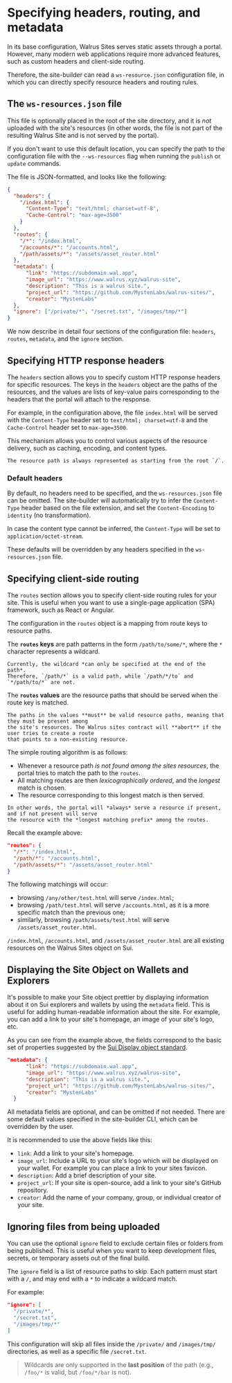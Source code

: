 # Specifying headers, routing, and metadata

In its base configuration, Walrus Sites serves static assets through a portal. However, many modern
web applications require more advanced features, such as custom headers and client-side routing.

Therefore, the site-builder can read a `ws-resource.json` configuration file, in which you can
directly specify resource headers and routing rules.

## The `ws-resources.json` file

This file is optionally placed in the root of the site directory, and it is *not* uploaded with the
site's resources (in other words, the file is not part of the resulting Walrus Site and is not
served by the portal).

If you don't want to use this default location, you can specify the path to the configuration file
with the `--ws-resources` flag when running the `publish` or `update` commands.

The file is JSON-formatted, and looks like the following:

``` JSON
{
  "headers": {
    "/index.html": {
      "Content-Type": "text/html; charset=utf-8",
      "Cache-Control": "max-age=3500"
    }
  },
  "routes": {
    "/*": "/index.html",
    "/accounts/*": "/accounts.html",
    "/path/assets/*": "/assets/asset_router.html"
  },
  "metadata": {
      "link": "https://subdomain.wal.app",
      "image_url": "https://www.walrus.xyz/walrus-site",
      "description": "This is a walrus site.",
      "project_url": "https://github.com/MystenLabs/walrus-sites/",
      "creator": "MystenLabs"
  },
  "ignore": ["/private/*", "/secret.txt", "/images/tmp/*"]
}
```

We now describe in detail four sections of the configuration file: `headers`, `routes`,
`metadata`, and the `ignore` section.

## Specifying HTTP response headers

The `headers` section allows you to specify custom HTTP response headers for specific resources.
The keys in the `headers` object are the paths of the resources, and the values are lists of
key-value pairs corresponding to the headers that the portal will attach to the response.

For example, in the configuration above, the file `index.html` will be served with the
`Content-Type` header set to `text/html; charset=utf-8` and the `Cache-Control` header set to
`max-age=3500`.

This mechanism allows you to control various aspects of the resource delivery, such as caching,
encoding, and content types.

```admonish
The resource path is always represented as starting from the root `/`.
```

### Default headers

By default, no headers need to be specified, and the `ws-resources.json` file can be omitted. The
site-builder will automatically try to infer the `Content-Type` header based on the file extension,
and set the `Content-Encoding` to `identity` (no transformation).

In case the content type cannot be inferred, the `Content-Type` will be set to
`application/octet-stream`.

These defaults will be overridden by any headers specified in the `ws-resources.json` file.

## Specifying client-side routing

The `routes` section allows you to specify client-side routing rules for your site. This is useful
when you want to use a single-page application (SPA) framework, such as React or Angular.

The configuration in the `routes` object is a mapping from route keys to resource paths.

The **`routes` keys** are path patterns in the form `/path/to/some/*`, where the `*` character
represents a wildcard.

```admonish
Currently, the wildcard *can only be specified at the end of the path*.
Therefore, `/path/*` is a valid path, while `/path/*/to` and `*/path/to/*` are not.
```

The **`routes` values** are the resource paths that should be served when the route key is matched.

```admonish danger title="Important"
The paths in the values **must** be valid resource paths, meaning that they must be present among
the site's resources. The Walrus sites contract will **abort** if the user tries to create a route
that points to a non-existing resource.
```

The simple routing algorithm is as follows:

- Whenever a resource path *is not found among the sites resources*, the portal tries to match the
  path to the `routes`.
- All matching routes are then *lexicographically ordered*, and the *longest* match is chosen.
- The resource corresponding to this longest match is then served.

```admonish
In other words, the portal will *always* serve a resource if present, and if not present will serve
the resource with the *longest matching prefix* among the routes.
```

Recall the example above:

``` JSON
"routes": {
  "/*": "/index.html",
  "/path/*": "/accounts.html",
  "/path/assets/*": "/assets/asset_router.html"
}
```

The following matchings will occur:

- browsing `/any/other/test.html` will serve `/index.html`;
- browsing `/path/test.html` will serve `/accounts.html`, as it is a more specific match than the
  previous one;
- similarly, browsing `/path/assets/test.html` will serve `/assets/asset_router.html`.

`/index.html`, `/accounts.html`, and `/assets/asset_router.html` are all existing resources on the
Walrus Sites object on Sui.

## Displaying the Site Object on Wallets and Explorers

It's possible to make your Site object prettier by displaying information about it on Sui explorers
and wallets by using the `metadata` field. This is useful for adding human-readable information
about the site. For example, you can add a link to your site's homepage, an image of your site's
logo, etc.

As you can see from the example above, the fields correspond to the basic set of properties
suggested by the
[Sui Display object standard](https://docs.sui.io/standards/display#display-properties).

```JSON
"metadata": {
      "link": "https://subdomain.wal.app",
      "image_url": "https://www.walrus.xyz/walrus-site",
      "description": "This is a walrus site.",
      "project_url": "https://github.com/MystenLabs/walrus-sites/",
      "creator": "MystenLabs"
  }
```

All metadata fields are optional, and can be omitted if not needed. There are some default values
specified in the site-builder CLI, which can be overridden by the user.

It is recommended to use the above fields like this:

- `link`: Add a link to your site's homepage.
- `image_url`: Include a URL to your site's logo which will be displayed on your wallet. For
example you can place a link to your sites favicon.
- `description`: Add a brief description of your site.
- `project_url`: If your site is open-source, add a link to your site's GitHub repository.
- `creator`: Add the name of your company, group, or individual creator of your site.

## Ignoring files from being uploaded

You can use the optional `ignore` field to exclude certain files or folders from being published.
This is useful when you want to keep development files, secrets, or temporary assets out of
the final build.

The `ignore` field is a list of resource paths to skip. Each pattern must start with a `/`,
and may end with a `*` to indicate a wildcard match.

For example:

```json
"ignore": [
  "/private/*",
  "/secret.txt",
  "/images/tmp/*"
]
```

This configuration will skip all files inside the `/private/` and `/images/tmp/` directories,
as well as a specific file `/secret.txt`.

> Wildcards are only supported in the **last position** of the path (e.g., `/foo/*` is valid,
but `/foo/*/bar` is not).